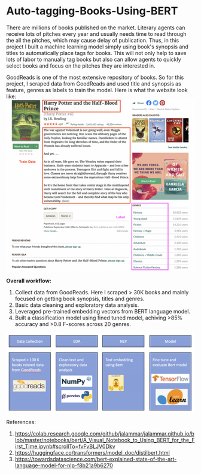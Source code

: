 # Auto-tagging-Books-Using-BERT

There are millions of books published on the market. Literary agents can receive lots of pitches every year and usually needs time to read through the all the pitches, which may cause delay of publication. Thus, in this project I built a machine learning model simply using book's synopsis and titles to automatically place tags for books. This will not only help to save lots of labor to manually tag books but also can allow agents to quickly select books and focus on the pitches they are interested in.

GoodReads is one of the most extensive repository of books. So for this project, I scraped data from GoodReads and used title and synopsis as feature, genres as labels to train the model. Here is what the website look like:
![GoodReads Website](https://github.com/cl3080/Auto-tagging-Books-Using-BERT/blob/main/Images/WebsiteImage.png) 

**Overall workflow:**
1. Collect data from GoodReads. Here I scraped > 30K books and mainly focused on getting book synopsis, titles and genres. 
2. Basic data cleaning and exploratory data analysis.
3. Leveraged pre-trained embedding vectors from BERT language model.
4. Built a classification model using fined tuned model, achiving >85% accuracy and >0.8 F-scores across 20 genres.

![Pipleline](https://github.com/cl3080/Auto-tagging-Books-Using-BERT/blob/main/Images/Pipeline.png)

References:
1. https://colab.research.google.com/github/jalammar/jalammar.github.io/blob/master/notebooks/bert/A_Visual_Notebook_to_Using_BERT_for_the_First_Time.ipynb#scrollTo=fvFvBLJV0Dkv   
2. https://huggingface.co/transformers/model_doc/distilbert.html  
3. https://towardsdatascience.com/bert-explained-state-of-the-art-language-model-for-nlp-f8b21a9b6270
